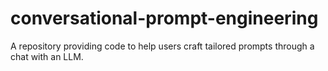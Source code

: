 # conversational-prompt-engineering
A repository providing code to help users craft tailored prompts through a chat with an LLM.
